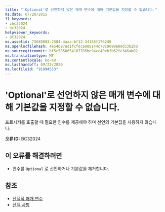 ```yaml
---
title: "'Optional'로 선언하지 않은 매개 변수에 대해 기본값을 지정할 수 없습니다."
ms.date: 07/20/2015
f1_keywords:
- vbc32024
- bc32024
helpviewer_keywords:
- BC32024
ms.assetid: 73689803-2584-4aaa-bf12-34158f176240
ms.openlocfilehash: 4e54697ad1fcfdca905144c78c9090e99d33b2b0
ms.sourcegitcommit: bf5c5850654187705bc94cc40ebfb62fe346ab02
ms.translationtype: MT
ms.contentlocale: ko-KR
ms.lasthandoff: 09/23/2020
ms.locfileid: "91094553"
---
```

# <a name="default-values-cannot-be-supplied-for-parameters-that-are-not-declared-optional"></a>'Optional'로 선언하지 않은 매개 변수에 대해 기본값을 지정할 수 없습니다.

프로시저를 호출할 때 필요한 인수를 제공해야 하며 선언의 기본값을 사용하지 않습니다.  
  
 **오류 ID:** BC32024  
  
## <a name="to-correct-this-error"></a>이 오류를 해결하려면  
  
- 인수를 `Optional` 로 선언하거나 기본값을 제거합니다.  
  
## <a name="see-also"></a>참조

- [선택적 매개 변수](../programming-guide/language-features/procedures/optional-parameters.md)
- [선택 사항](../language-reference/modifiers/optional.md)
